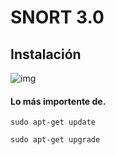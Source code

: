# SNORT 3.0
## Instalación

![img](https://manuelfrancoblog.files.wordpress.com/2017/10/snorttm.png?w=640)

#### Lo más importente de.
```
sudo apt-get update
```
```
sudo apt-get upgrade
```


